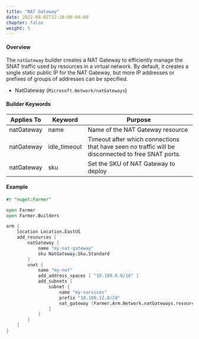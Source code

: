 ```yaml
---
title: "NAT Gateway"
date: 2022-08-02T22:26:00-04:00
chapter: false
weight: 5
---
```


#### Overview
The `natGateway` builder creates a NAT Gateway to efficiently manage the SNAT traffic used by resources
in a virtual network. By default, it creates a single static public IP for the NAT Gateway, but more IP
addresses or prefixes of groups of addresses can be specified.

* NatGateway (`Microsoft.Network/natGateways`)

#### Builder Keywords

| Applies To | Keyword      | Purpose                                                                                            |
|-|--------------|----------------------------------------------------------------------------------------------------|
| natGateway | name         | Name of the NAT Gateway resource                                                                   |
| natGateway | idle_timeout | Timeout after which connections that have seen no traffic will be disconnected to free SNAT ports. |
| natGateway | sku          | Set the SKU of NAT Gateway to deploy                                                               |

#### Example

```fsharp
#r "nuget:Farmer"

open Farmer
open Farmer.Builders

arm {
    location Location.EastUS
    add_resources [
        natGateway {
            name "my-nat-gateway"
            sku NatGateway.Sku.Standard
        }
        vnet {
            name "my-net"
            add_address_spaces [ "10.100.0.0/16" ]
            add_subnets [
                subnet {
                    name "my-services"
                    prefix "10.100.12.0/24"
                    nat_gateway (Farmer.Arm.Network.natGateways.resourceId "my-nat-gateway")
                }
            ]
        }
    ]
}
```
